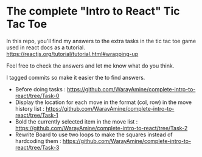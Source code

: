 # The complete "Intro to React" Tic Tac Toe
In this repo, you'll find my answers to the extra tasks in the tic tac toe game used in react docs as a tutorial. https://reactjs.org/tutorial/tutorial.html#wrapping-up

Feel free to check the answers and let me know what do you think.

I tagged commits so make it easier the to find answers. 

- Before doing tasks : https://github.com/WarayAmine/complete-intro-to-react/tree/Task-0
- Display the location for each move in the format (col, row) in the move history list : https://github.com/WarayAmine/complete-intro-to-react/tree/Task-1
- Bold the currently selected item in the move list : https://github.com/WarayAmine/complete-intro-to-react/tree/Task-2
- Rewrite Board to use two loops to make the squares instead of hardcoding them : https://github.com/WarayAmine/complete-intro-to-react/tree/Task-3

